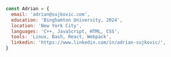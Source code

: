 ```javascript
const Adrian = {
  email: 'adrian@sujkovic.com',
  education: 'Binghamton University, 2024',
  location: 'New York City',
  languages: 'C++, JavaScript, HTML, CSS',
  tools: 'Linux, Bash, React, Webpack',
  linkedin: 'https://www.linkedin.com/in/adrian-sujkovic/',
}
```


<!---
sujkovic/sujkovic is a ✨ special ✨ repository because its `README.md` (this file) appears on your GitHub profile.
You can click the Preview link to take a look at your changes.
--->
